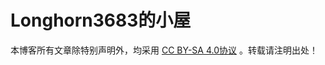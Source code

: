 # Longhorn3683的小屋
本博客所有文章除特别声明外，均采用 [CC BY-SA 4.0协议](https://creativecommons.org/licenses/by-sa/4.0/deed.zh) 。转载请注明出处！